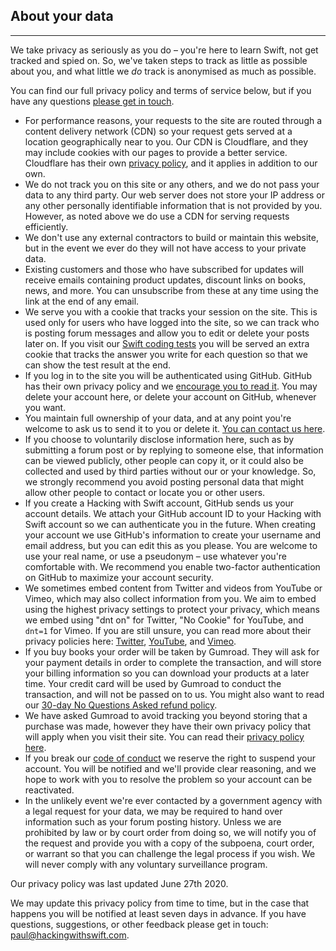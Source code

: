 About your data
---------------

* * *

We take privacy as seriously as you do – you're here to learn Swift, not get tracked and spied on. So, we've taken steps to track as little as possible about you, and what little we _do_ track is anonymised as much as possible.

You can find our full privacy policy and terms of service below, but if you have any questions [please get in touch](mailto:paul@hackingwithswift.com).

*   For performance reasons, your requests to the site are routed through a content delivery network (CDN) so your request gets served at a location geographically near to you. Our CDN is Cloudflare, and they may include cookies with our pages to provide a better service. Cloudflare has their own [privacy policy](https://www.cloudflare.com/privacypolicy/), and it applies in addition to our own.
*   We do not track you on this site or any others, and we do not pass your data to any third party. Our web server does not store your IP address or any other personally identifiable information that is not provided by you. However, as noted above we do use a CDN for serving requests efficiently.
*   We don't use any external contractors to build or maintain this website, but in the event we ever do they will not have access to your private data.
*   Existing customers and those who have subscribed for updates will receive emails containing product updates, discount links on books, news, and more. You can unsubscribe from these at any time using the link at the end of any email.
*   We serve you with a cookie that tracks your session on the site. This is used only for users who have logged into the site, so we can track who is posting forum messages and allow you to edit or delete your posts later on. If you visit our [Swift coding tests](https://www.hackingwithswift.com/test) you will be served an extra cookie that tracks the answer you write for each question so that we can show the test result at the end.
*   If you log in to the site you will be authenticated using GitHub. GitHub has their own privacy policy and we [encourage you to read it](https://help.github.com/en/github/site-policy/github-privacy-statement). You may delete your account here, or delete your account on GitHub, whenever you want.
*   You maintain full ownership of your data, and at any point you're welcome to ask us to send it to you or delete it. [You can contact us here](mailto:paul@hackingwithswift.com).
*   If you choose to voluntarily disclose information here, such as by submitting a forum post or by replying to someone else, that information can be viewed publicly, other people can copy it, or it could also be collected and used by third parties without our or your knowledge. So, we strongly recommend you avoid posting personal data that might allow other people to contact or locate you or other users.
*   If you create a Hacking with Swift account, GitHub sends us your account details. We attach your GitHub account ID to your Hacking with Swift account so we can authenticate you in the future. When creating your account we use GitHub's information to create your username and email address, but you can edit this as you please. You are welcome to use your real name, or use a pseudonym – use whatever you're comfortable with. We recommend you enable two-factor authentication on GitHub to maximize your account security.
*   We sometimes embed content from Twitter and videos from YouTube or Vimeo, which may also collect information from you. We aim to embed using the highest privacy settings to protect your privacy, which means we embed using "dnt on" for Twitter, "No Cookie" for YouTube, and `dnt=1` for Vimeo. If you are still unsure, you can read more about their privacy policies here: [Twitter](https://twitter.com/en/privacy), [YouTube](https://policies.google.com/privacy), and [Vimeo](https://vimeo.com/privacy/).
*   If you buy books your order will be taken by Gumroad. They will ask for your payment details in order to complete the transaction, and will store your billing information so you can download your products at a later time. Your credit card will be used by Gumroad to conduct the transaction, and will not be passed on to us. You might also want to read our [30-day No Questions Asked refund policy](https://www.hackingwithswift.com/refund-policy).
*   We have asked Gumroad to avoid tracking you beyond storing that a purchase was made, however they have their own privacy policy that will apply when you visit their site. You can read their [privacy policy here](https://gumroad.com/privacy).
*   If you break our [code of conduct](https://www.hackingwithswift.com/conduct) we reserve the right to suspend your account. You will be notified and we'll provide clear reasoning, and we hope to work with you to resolve the problem so your account can be reactivated.
*   In the unlikely event we're ever contacted by a government agency with a legal request for your data, we may be required to hand over information such as your forum posting history. Unless we are prohibited by law or by court order from doing so, we will notify you of the request and provide you with a copy of the subpoena, court order, or warrant so that you can challenge the legal process if you wish. We will never comply with any voluntary surveillance program.

Our privacy policy was last updated June 27th 2020.

We may update this privacy policy from time to time, but in the case that happens you will be notified at least seven days in advance. If you have questions, suggestions, or other feedback please get in touch: [paul@hackingwithswift.com](mailto:paul@hackingwithswift.com).